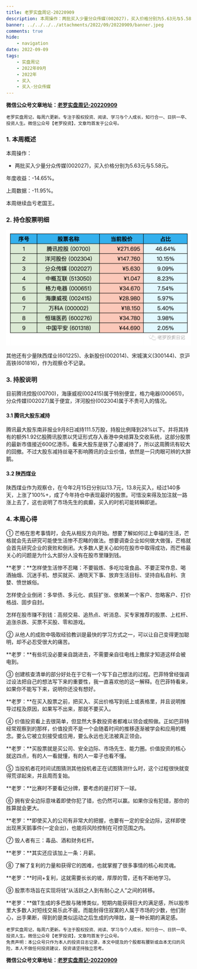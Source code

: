 ```yaml
---
title: 老罗实盘周记-20220909
description: 本周操作：两批买入少量分众传媒(002027)，买入价格分别为5.63元与5.58元。年度收益：-14.65%。上周数据：-11.95%。本周继续血亏老国王。其他还有少量陕西煤业(601225)、永新股份(002014)、宋城演义(300144)、京沪高铁(601816)，作为观察仓不记录。目前腾讯控股(00700)，海康威视(002415)属于特别便宜，格力电器(000651)，分众传媒(002027)属于便宜，洋河股份(002304)属于不贵可入的情况。
banner: ../../../../attachments/2022/09/20220909/banner.jpeg
comments: true
hide:
    - navigation
date: 2022-09-09
tags:
    - 实盘周记
    - 2022年09月
    - 2022年
    - 买入
    - 买入-分众传媒
---
```


__微信公众号文章地址：[老罗实盘周记-20220909](https://mp.weixin.qq.com/s/zKZg_BT3_X5Ewgq-unyg3g)__

```
老罗实盘周记，每周六更新。专注于股权投资、阅读、学习与个人成长，知行合一、日拱一卒、投资人生。微信公众号【老罗投资】，文章均首发于公众号。
```

### 1. 本周概述

本周操作：

+ 两批买入少量分众传媒(002027)，买入价格分别为5.63元与5.58元。

年度收益：<span class="green">-14.65%</span>。

上周数据：<span class="green">-11.95%</span>。

本周继续血亏老国王。

### 2. 持仓股票明细

![持仓股票明细 (港股已换算为人民币)](../../../attachments/2022/09/20220909/1.png)

其他还有少量陕西煤业(601225)、永新股份(002014)、宋城演义(300144)、京沪高铁(601816)，作为观察仓不记录。

### 3. 持股说明

目前腾讯控股(00700)，海康威视(002415)属于特别便宜，格力电器(000651)，分众传媒(002027)属于便宜，洋河股份(002304)属于不贵可入的情况。

#### 3.1 腾讯大股东减持
腾讯最大股东南非报业9月8日减持111.5万股，持股比例降到28%以下。并将其持有的额外1.92亿股腾讯股票以凭证形式存入香港中央结算及交收系统，这部分股票的最新市值接近600亿港币。看来大股东是铁了心要减持了，所以这周腾讯有较大的回撤。不过大股东减持丝毫不影响腾讯的企业价值，依然是一只肉眼可辨的大胖鹅。

#### 3.2 陕西煤业

陕西煤业作为观察仓，在今年2月15日分别以13.7元，13.8元买入，经过140多天，上涨了100%+，成了今年持仓中表现最好的股票。可惜没来得及加注就一路涨上去了，这也说明了市场先生的疯癫，买入的时机可能转瞬即逝。

### 4. 本周心得

① 芒格在思考事情时，会先从相反方向开始。想要了解如何过上幸福的生活，芒格就会先去研究可能使生活惨不忍睹的做法。想要调查企业如何做大做强，芒格就会首先研究企业的衰败和倒闭。大多数人更关心如何在股市中取得成功，而芒格最关心的问题是为什么大部分人没有在股市里赚到钱。

**老罗：**怎样使生活惨不忍睹：不要锻炼、多吃垃圾食品、不要正常作息、喝酒抽烟、沉迷手机、想买就买、通晓天下事、放弃生活目标、坚持自私自利、贪婪、愤世嫉俗。

怎样使企业倒闭：多举债、多元化、疯狂扩张、依赖某一个客户、忽略客户、打价格战、固步自封。

怎样在股市赚不到钱：高频交易、追热点、听消息、买专家推荐的股票、上杠杆、追涨杀跌、买票不买股、零和游戏。

② 从他人的成败中吸取经验教训是最快的学习方式之一，可以让自己变得更加聪明，却不必忍受很大的痛苦。

**老罗：**有些坑没必要亲自跳进去，不需要亲自往电线上撒尿才知道这样会被电到。

③ 创建核查清单的部分好处在于它有一个写下自己想法的过程。巴菲特曾经强调过设法把自己的想法写下来的重要性，我一直喜欢他的这一解释。在巴菲特看来，如果你不能写下来，说明你还没有想好。

**老罗：**在买入股票之前，把买入、买出价格写到纸上或表格里，并且说明推导过程及原因，如果写不出来，那就不要买入。

④ 价值投资看上去很简单，但显然大多数投资者都难以领会或照做。正如巴菲特经常观察到的那样，价值投资不是一个会随着时间的推移逐渐被学会和应用的概念。要么它被立刻接受或应用，要么永远也无法被真正领会。

**老罗：**买股票就是买公司、安全边际、市场先生、能力圈。价值投资的核心就这四点，有的人一看就懂，有的人一辈子也看不懂。

⑤ 当投机者花时间试图猜测其他投机者正在试图猜测什么时，这个过程很快就变得荒谬起来，并且周而复始。

**老罗：**比赛时不要看记分牌，要考虑的是打好下一球。

⑥ 拥有安全边际意味着即使你犯了错，也仍然可以赢。如果你没有犯错，那你的胜算就会更大。

**老罗：**即使买入的公司有非常大的把握，也要有一定的安全边际，这样即使出现黑天鹅事件(一定会出)，也能将风险控制在可控范围之内。

⑦ 毁人者有三：毒品、酒和财务杠杆。

**老罗：**其实还应该加上一条：月薪。

⑧ 了解了复利的力量和获得它的困难，也就掌握了很多事情的核心和灵魂。

**老罗：**时间+复利，这就需要长长的坡，厚厚的雪，还有不断地学习。

⑨ 股票市场旨在实现将钱“从活跃之人到有耐心之人”之间的转移。

**老罗：**做T生成的多巴胺与赌博类似，短期内能获得巨大的满足感，所以股市里大多数人对短线交易乐此不疲。而能耐得住寂寞的人属于市场的少数，他们耐心，出手果断，得到的是类似运动之后生成的内啡肽，是一种长期的满足感。

```
老罗实盘周记，每周六更新。专注于股权投资、阅读、学习与个人成长，知行合一、日拱一卒、投资人生。微信公众号【老罗投资】，文章均首发于公众号。
免责声明：本公众号只作为本人的投资日志记录，本文中提及的个股都有腰斩或血本无归的风险，本人不做任何投资建议，投资请坚持独立思考。
```

__微信公众号文章地址：[老罗实盘周记-20220909](https://mp.weixin.qq.com/s/zKZg_BT3_X5Ewgq-unyg3g)__